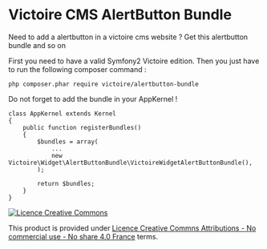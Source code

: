 Victoire CMS AlertButton Bundle
============

Need to add a alertbutton in a victoire cms website ?
Get this alertbutton bundle and so on

First you need to have a valid Symfony2 Victoire edition.
Then you just have to run the following composer command :

    php composer.phar require victoire/alertbutton-bundle

Do not forget to add the bundle in your AppKernel !

    class AppKernel extends Kernel
    {
        public function registerBundles()
        {
            $bundles = array(
                ...
                new Victoire\Widget\AlertButtonBundle\VictoireWidgetAlertButtonBundle(),
            );

            return $bundles;
        }
    }

[![Licence Creative Commons](http://i.creativecommons.org/l/by-nc-nd/4.0/88x31.png)](http://creativecommons.org/licenses/by-nc-nd/4.0/)

This product is provided under [Licence Creative Commns Attributions - No commercial use - No share 4.0 France](http://creativecommons.org/licenses/by-nc-nd/4.0/fr/) terms.
